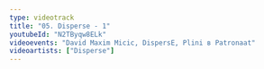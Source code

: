 ```yaml
---
type: videotrack
title: "05. Disperse - 1"
youtubeId: "N2TByqw8ELk"
videoevents: "David Maxim Micic, DispersE, Plini в Patronaat"
videoartists: ["Disperse"]
---
```

